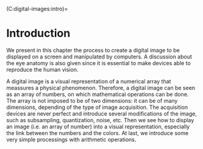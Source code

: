 (C:digital-images:intro)=
# Introduction

<!-- workflow pour illustrer -->

We present in this chapter the process to create a digital image to be displayed on a screen and manipulated by computers.
A discussion about the eye anatomy is also given since it is essential to make devices able to reproduce the human vision.

A digital image is a visual representation of a numerical array that meassures a physical phenomenon.
Therefore, a digital image can be seen as an array of numbers, on which mathematical operations can be done.
The array is not imposed to be of two dimensions: it can be of many dimensions, depending of the type of image acquisition.
The acquisition devices are never perfect and introduce several modifications of the image, such as subsampling, quantization, noise, etc.
Then we see how to display an image (i.e. an array of number) into a visual representation, especially the link between the numbers and the colors.
At last, we introduce some very simple processings with arithmetic operations.


